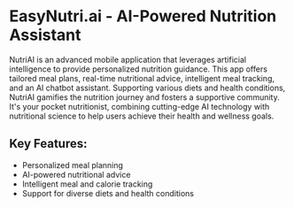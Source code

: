 # EasyNutri.ai - AI-Powered Nutrition Assistant

NutriAI is an advanced mobile application that leverages artificial intelligence to provide personalized nutrition guidance. This app offers tailored meal plans, real-time nutritional advice, intelligent meal tracking, and an AI chatbot assistant. Supporting various diets and health conditions, NutriAI gamifies the nutrition journey and fosters a supportive community. It's your pocket nutritionist, combining cutting-edge AI technology with nutritional science to help users achieve their health and wellness goals.

## Key Features:

- Personalized meal planning
- AI-powered nutritional advice
- Intelligent meal and calorie tracking
- Support for diverse diets and health conditions
